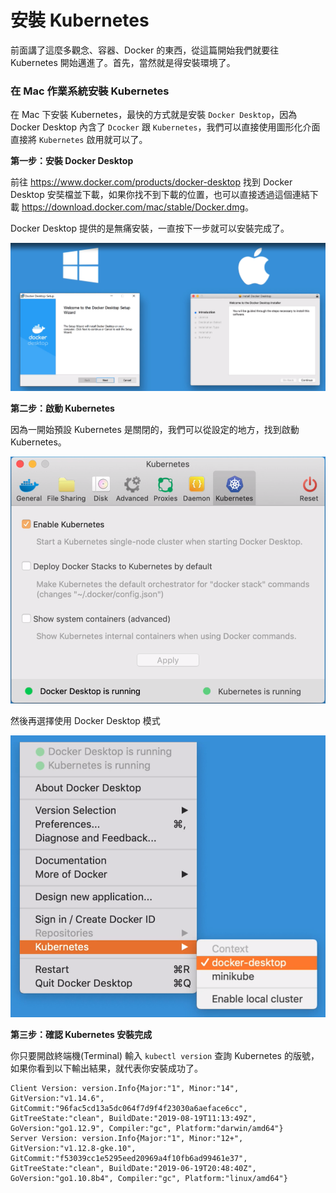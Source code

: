 # 安裝 Kubernetes

前面講了這麼多觀念、容器、Docker 的東西，從這篇開始我們就要往 Kubernetes 開始邁進了。首先，當然就是得安裝環境了。

### 在 Mac 作業系統安裝 Kubernetes

在 Mac 下安裝 Kubernetes，最快的方式就是安裝 `Docker Desktop`，因為 Docker Desktop 內含了 `Dcocker` 跟 `Kubernetes`，我們可以直接使用圖形化介面直接將 `Kubernetes` 啟用就可以了。

**第一步：安裝 Docker Desktop**

前往 <https://www.docker.com/products/docker-desktop> 找到 Docker Desktop 安奘檔並下載，如果你找不到下載的位置，也可以直接透過這個連結下載 <https://download.docker.com/mac/stable/Docker.dmg>。

Docker Desktop 提供的是無痛安裝，一直按下一步就可以安裝完成了。

![](https://raw.githubusercontent.com/alincode/devops-30days-2019/master/assets/docker-desktop-setup.png)

**第二步：啟動 Kubernetes**

因為一開始預設 Kubernetes 是關閉的，我們可以從設定的地方，找到啟動 Kubernetes。

![](https://raw.githubusercontent.com/alincode/devops-30days-2019/master/assets/enable-kubernetes.png)

然後再選擇使用 Docker Desktop 模式

![](https://raw.githubusercontent.com/alincode/devops-30days-2019/master/assets/choose-docker-desktop.png)

**第三步：確認 Kubernetes 安裝完成**

你只要開啟終端機(Terminal) 輸入 `kubectl version` 查詢 Kubernetes 的版號，如果你看到以下輸出結果，就代表你安裝成功了。

```
Client Version: version.Info{Major:"1", Minor:"14", GitVersion:"v1.14.6", GitCommit:"96fac5cd13a5dc064f7d9f4f23030a6aeface6cc", GitTreeState:"clean", BuildDate:"2019-08-19T11:13:49Z", GoVersion:"go1.12.9", Compiler:"gc", Platform:"darwin/amd64"}
Server Version: version.Info{Major:"1", Minor:"12+", GitVersion:"v1.12.8-gke.10", GitCommit:"f53039cc1e5295eed20969a4f10fb6ad99461e37", GitTreeState:"clean", BuildDate:"2019-06-19T20:48:40Z", GoVersion:"go1.10.8b4", Compiler:"gc", Platform:"linux/amd64"}
```

